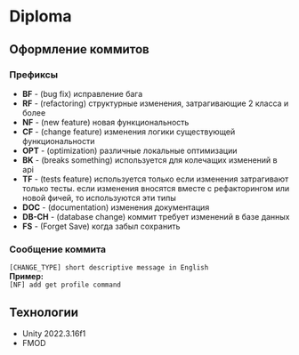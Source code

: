# Diploma
 
## Оформление коммитов

### Префиксы

- **BF** - (bug fix) исправление бага
- **RF** - (refactoring) структурные изменения, затрагивающие 2 класса и более
- **NF** - (new feature) новая функциональность
- **CF** - (change feature) изменения логики существующей функциональности
- **OPT** - (optimization) различные локальные оптимизации
- **BK** - (breaks something) используется для колечащих изменений в api
- **TF** - (tests feature) используется только если изменения затрагивают только тесты. если изменения вносятся вместе с рефакторингом или новой фичей, то используются эти типы
- **DOC** - (documentation) изменения документация
- **DB-CH** - (database change) коммит требует изменений в базе данных
- **FS** - (Forget Save) когда забыл сохранить

### Сообщение коммита

`[CHANGE_TYPE] short descriptive message in English`<br>
**Пример:**<br>
`[NF] add get profile command`

## Технологии

- Unity 2022.3.16f1
- FMOD
